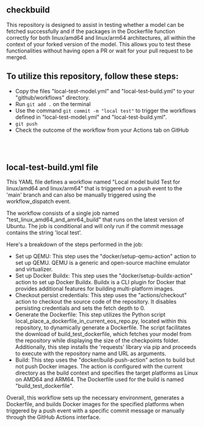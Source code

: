 ## checkbuild
This repository is designed to assist in testing whether a model can be fetched successfully and if the packages in the Dockerfile function correctly for both linux/amd64 and linux/arm64 architectures, all within the context of your forked version of the model. This allows you to test these functionalities without having open a PR or wait for your pull request to be merged.

## To utilize this repository, follow these steps:

- Copy the files "local-test-model.yml" and "local-test-build.yml" to your "github/workflows" directory.
- Run `git add .` on the terminal
- Use the command `git commit -m "local test"` to trigger the workflows defined in "local-test-model.yml" and "local-test-build.yml".
- `git push`
- Check the outcome of the workflow from your Actions tab on GitHub

<br><br>


## local-test-build.yml file
This YAML file defines a workflow named "Local model build Test for linux/amd64 and linux/arm64" that is triggered on a push event to the 'main' branch and can also be manually triggered using the workflow_dispatch event.

The workflow consists of a single job named "test_linux_amd64_and_amr64_build" that runs on the latest version of Ubuntu. The job is conditional and will only run if the commit message contains the string 'local test'.

Here's a breakdown of the steps performed in the job:

- Set up QEMU: This step uses the "docker/setup-qemu-action" action to set up QEMU. QEMU is a generic and open-source machine emulator and virtualizer.
- Set up Docker Buildx: This step uses the "docker/setup-buildx-action" action to set up Docker Buildx. Buildx is a CLI plugin for Docker that provides additional features for building multi-platform images.
- Checkout persist credentials: This step uses the "actions/checkout" action to checkout the source code of the repository. It disables persisting credentials and sets the fetch depth to 0.
- Generate the Dockerfile: This step utilizes the Python script local_place_a_dockerfile_in_current_eos_repo.py, located within this repository, to dynamically generate a Dockerfile. The script facilitates the download of build_test_dockerfile, which fetches your model from the repository while displaying the size of the checkpoints folder. Additionally, this step installs the 'requests' library via pip and proceeds to execute with the repository name and URL as arguments.
- Build: This step uses the "docker/build-push-action" action to build but not push Docker images. The action is configured with the current directory as the build context and specifies the target platforms as Linux on AMD64 and ARM64. The Dockerfile used for the build is named "build_test_dockerfile".

Overall, this workflow sets up the necessary environment, generates a Dockerfile, and builds Docker images for the specified platforms when triggered by a push event with a specific commit message or manually through the GitHub Actions interface.

